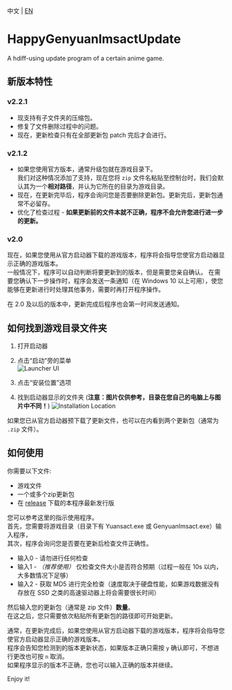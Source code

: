 中文 | [EN](https://github.com/YYHEggEgg/HappyGenyuanImsactUpdate/blob/main/README.md)

# HappyGenyuanImsactUpdate
A hdiff-using update program of a certain anime game.

## 新版本特性
### v2.2.1
- 现支持有子文件夹的压缩包。
- 修复了文件删除过程中的问题。
- 现在，更新检查只有在全部更新包 patch 完后才会进行。

### v2.1.2
- 如果您使用官方版本，通常升级包就在游戏目录下。       
  我们对这种情况添加了支持，现在您将 `zip` 文件名粘贴至控制台时，我们会默认其为一个**相对路径**，并认为它所在的目录为游戏目录。
- 现在，在更新完毕后，程序会询问您是否要删除更新包。更新完后，更新包通常不必留存。
- 优化了检查过程 - **如果更新前的文件本就不正确，程序不会允许您进行进一步的更新。**

### v2.0
现在，如果您使用从官方启动器下载的游戏版本，程序将会指导您使官方启动器显示正确的游戏版本。      
一般情况下，程序可以自动判断将要更新到的版本，但是需要您亲自确认。
在需要您确认下一步操作时，程序会发送一条通知（在 Windows 10 以上可用），使您能够在更新进行时处理其他事务，需要时再打开程序操作。     

在 2.0 及以后的版本中，更新完成后程序也会第一时间发送通知。

## 如何找到游戏目录文件夹    
1. 打开启动器   
2. 点击“启动”旁的菜单    
![Launcher UI](https://raw.githubusercontent.com/YYHEggEgg/HappyGenyuanImsactUpdate/main/Tutorial%20Images/rel_v2.1.2%2B/img01.jpg)    

3. 点击“安装位置”选项
4. 找到启动器显示的文件夹 (**注意：图片仅供参考，目录在您自己的电脑上与图片中不同！**)
![Installation Location](https://raw.githubusercontent.com/YYHEggEgg/HappyGenyuanImsactUpdate/main/Tutorial%20Images/rel_v2.1.2%2B/img02.jpg)  

如果您已从官方启动器预下载了更新文件，也可以在内看到两个更新包（通常为 `.zip` 文件）。

## 如何使用
你需要以下文件:

- 游戏文件
- 一个或多个zip更新包
- 在 [release](https://github.com/YYHEggEgg/HappyGenyuanImsactUpdate/releases) 下载的本程序最新发行版

您可以参考这里的指示使用程序。     
首先，您需要将游戏目录（目录下有 Yuansact.exe 或 GenyuanImsact.exe）输入程序，         
其次，程序会询问您是否要在更新后检查文件正确性。
- 输入0 - 请勿进行任何检查
- 输入1 - _（推荐使用）_ 仅检查文件大小是否符合预期（过程一般在 10s 以内，大多数情况下足够）
- 输入2 - 获取 MD5 进行完全检查（速度取决于硬盘性能，如果游戏数据没有存放在 SSD 之类的高速驱动器上将会需要很长时间）

然后输入您的更新包（通常是 zip 文件）**数量**。     
在这之后，您只需要依次粘贴所有更新包的路径即可开始更新。

通常，在更新完成后，如果您使用从官方启动器下载的游戏版本，程序将会指导您使官方启动器显示正确的游戏版本。     
程序会告知您检测到的版本更新状态，如果版本正确只需按 `y` 确认即可，不想进行更改也可按 `n` 取消。       
如果程序显示的版本不正确，您也可以输入正确的版本并继续。

Enjoy it!
